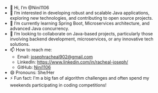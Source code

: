 - 👋 Hi, I’m @Nini1106
- 👀 I’m interested in developing robust and scalable Java applications, exploring new technologies, and contributing to open source projects.
- 🌱 I’m currently learning Spring Boot, Microservices architecture, and advanced Java concurrency.
- 💞️ I’m looking to collaborate on Java-based projects, particularly those involving backend development, microservices, or any innovative tech solutions.
- 📫 How to reach me: 
  - Email: josephracheal902@gmail.com 
  - LinkedIn: https://www.linkedin.com/in/racheal-joseph/
  - GitHub: [Nini1106](https://github.com/Nini1106)
- 😄 Pronouns: She/Her
- ⚡ Fun fact: I'm a big fan of algorithm challenges and often spend my weekends participating in coding competitions!

